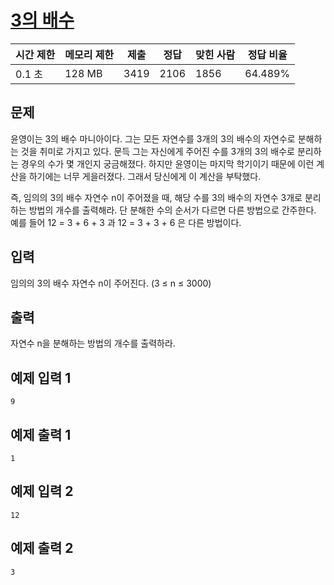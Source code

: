 # [3의 배수](https://www.acmicpc.net/problem/16561)

| 시간 제한 | 메모리 제한 | 제출 | 정답 | 맞힌 사람 | 정답 비율 |
| --- | --- | --- | --- | --- | --- |
| 0.1 초 | 128 MB | 3419 | 2106 | 1856 | 64.489% |

## 문제

윤영이는 3의 배수 마니아이다. 그는 모든 자연수를 3개의 3의 배수의 자연수로 분해하는 것을 취미로 가지고 있다. 문득 그는 자신에게 주어진 수를 3개의 3의 배수로 분리하는 경우의 수가 몇 개인지 궁금해졌다. 하지만 윤영이는 마지막 학기이기 때문에 이런 계산을 하기에는 너무 게을러졌다. 그래서 당신에게 이 계산을 부탁했다.

즉, 임의의 3의 배수 자연수 n이 주어졌을 때, 해당 수를 3의 배수의 자연수 3개로 분리하는 방법의 개수를 출력해라. 단 분해한 수의 순서가 다르면 다른 방법으로 간주한다. 예를 들어 12 = 3 + 6 + 3 과 12 = 3 + 3 + 6 은 다른 방법이다.

## 입력

임의의 3의 배수 자연수 n이 주어진다. (3 ≤ n ≤ 3000)

## 출력

자연수 n을 분해하는 방법의 개수를 출력하라.

## 예제 입력 1

```
9

```

## 예제 출력 1

```
1

```

## 예제 입력 2

```
12

```

## 예제 출력 2

```
3
```

